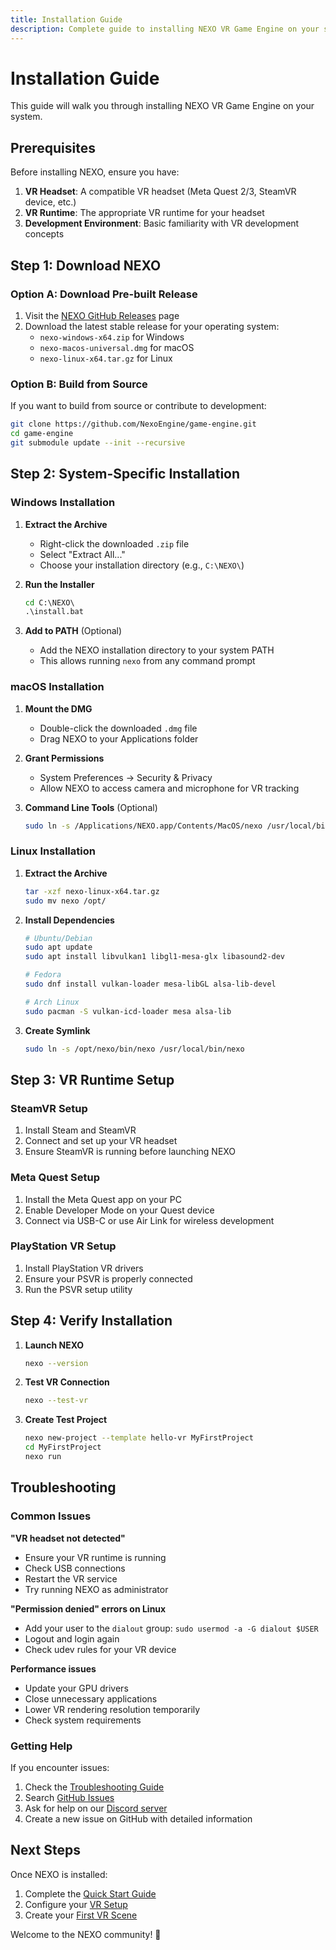 ```yaml
---
title: Installation Guide
description: Complete guide to installing NEXO VR Game Engine on your system.
---
```


# Installation Guide

This guide will walk you through installing NEXO VR Game Engine on your system.

## Prerequisites

Before installing NEXO, ensure you have:

1. **VR Headset**: A compatible VR headset (Meta Quest 2/3, SteamVR device, etc.)
2. **VR Runtime**: The appropriate VR runtime for your headset
3. **Development Environment**: Basic familiarity with VR development concepts

## Step 1: Download NEXO

### Option A: Download Pre-built Release

1. Visit the [NEXO GitHub Releases](https://github.com/NexoEngine/game-engine/releases) page
2. Download the latest stable release for your operating system:
   - `nexo-windows-x64.zip` for Windows
   - `nexo-macos-universal.dmg` for macOS
   - `nexo-linux-x64.tar.gz` for Linux

### Option B: Build from Source

If you want to build from source or contribute to development:

```bash
git clone https://github.com/NexoEngine/game-engine.git
cd game-engine
git submodule update --init --recursive
```

## Step 2: System-Specific Installation

### Windows Installation

1. **Extract the Archive**
   - Right-click the downloaded `.zip` file
   - Select "Extract All..."
   - Choose your installation directory (e.g., `C:\NEXO\`)

2. **Run the Installer**
   ```cmd
   cd C:\NEXO\
   .\install.bat
   ```

3. **Add to PATH** (Optional)
   - Add the NEXO installation directory to your system PATH
   - This allows running `nexo` from any command prompt

### macOS Installation

1. **Mount the DMG**
   - Double-click the downloaded `.dmg` file
   - Drag NEXO to your Applications folder

2. **Grant Permissions**
   - System Preferences → Security & Privacy
   - Allow NEXO to access camera and microphone for VR tracking

3. **Command Line Tools** (Optional)
   ```bash
   sudo ln -s /Applications/NEXO.app/Contents/MacOS/nexo /usr/local/bin/nexo
   ```

### Linux Installation

1. **Extract the Archive**
   ```bash
   tar -xzf nexo-linux-x64.tar.gz
   sudo mv nexo /opt/
   ```

2. **Install Dependencies**
   ```bash
   # Ubuntu/Debian
   sudo apt update
   sudo apt install libvulkan1 libgl1-mesa-glx libasound2-dev

   # Fedora
   sudo dnf install vulkan-loader mesa-libGL alsa-lib-devel

   # Arch Linux
   sudo pacman -S vulkan-icd-loader mesa alsa-lib
   ```

3. **Create Symlink**
   ```bash
   sudo ln -s /opt/nexo/bin/nexo /usr/local/bin/nexo
   ```

## Step 3: VR Runtime Setup

### SteamVR Setup

1. Install Steam and SteamVR
2. Connect and set up your VR headset
3. Ensure SteamVR is running before launching NEXO

### Meta Quest Setup

1. Install the Meta Quest app on your PC
2. Enable Developer Mode on your Quest device
3. Connect via USB-C or use Air Link for wireless development

### PlayStation VR Setup

1. Install PlayStation VR drivers
2. Ensure your PSVR is properly connected
3. Run the PSVR setup utility

## Step 4: Verify Installation

1. **Launch NEXO**
   ```bash
   nexo --version
   ```

2. **Test VR Connection**
   ```bash
   nexo --test-vr
   ```

3. **Create Test Project**
   ```bash
   nexo new-project --template hello-vr MyFirstProject
   cd MyFirstProject
   nexo run
   ```

## Troubleshooting

### Common Issues

**"VR headset not detected"**
- Ensure your VR runtime is running
- Check USB connections
- Restart the VR service
- Try running NEXO as administrator

**"Permission denied" errors on Linux**
- Add your user to the `dialout` group: `sudo usermod -a -G dialout $USER`
- Logout and login again
- Check udev rules for your VR device

**Performance issues**
- Update your GPU drivers
- Close unnecessary applications
- Lower VR rendering resolution temporarily
- Check system requirements

### Getting Help

If you encounter issues:

1. Check the [Troubleshooting Guide](/troubleshooting/)
2. Search [GitHub Issues](https://github.com/NexoEngine/game-engine/issues)
3. Ask for help on our [Discord server](https://discord.gg/nexo)
4. Create a new issue on GitHub with detailed information

## Next Steps

Once NEXO is installed:

1. Complete the [Quick Start Guide](/getting-started/quick-start/)
2. Configure your [VR Setup](/getting-started/vr-setup/)
3. Create your [First VR Scene](/guides/first-vr-scene/)

Welcome to the NEXO community! 🥽